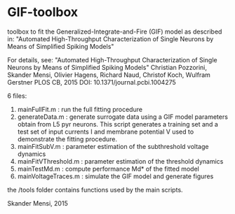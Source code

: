 # GIF-toolbox
toolbox to fit the Generalized-Integrate-and-Fire (GIF) model as described in: "Automated High-Throughput Characterization of Single Neurons by Means of Simplified Spiking Models"

For details, see:
"Automated High-Throughput Characterization of Single Neurons by Means of Simplified Spiking Models"
Christian Pozzorini, Skander Mensi, Olivier Hagens, Richard Naud, Christof Koch, Wulfram Gerstner
PLOS CB, 2015
DOI: 10.1371/journal.pcbi.1004275

6 files:

1. mainFullFit.m :        run the full fitting procedure
2. generateData.m :       generate surrogate data using a GIF model parameters obtain from L5 pyr neurons. This script generates a training set and a test set of input currents I and membrane potential V used to demonstrate the fitting procedure.
4. mainFitSubV.m :        parameter estimation of the subthreshold voltage dynamics
5. mainFitVThreshold.m :  parameter estimation of the threshold dynamics
6. mainTestMd.m :         compute performance Md* of the fitted model
7. mainVoltageTraces.m :  simulate the GIF model and generate figures

the /tools folder contains functions used by the main scripts.

Skander Mensi, 2015
